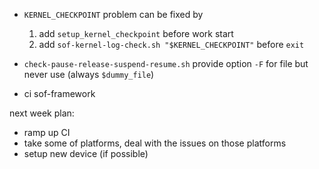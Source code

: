 * `KERNEL_CHECKPOINT` problem can be fixed by
  1. add `setup_kernel_checkpoint` before work start
  2. add `sof-kernel-log-check.sh "$KERNEL_CHECKPOINT"` before `exit`

* `check-pause-release-suspend-resume.sh`  provide option `-F` for file but never use (always `$dummy_file`)

* ci sof-framework

next week plan:

* ramp up CI
* take some of platforms, deal with the issues on those platforms
* setup new device (if possible)
